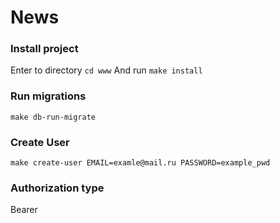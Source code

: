# News

### Install project
Enter to directory
`cd www`
And run 
`make install`

### Run migrations
`make db-run-migrate`

### Create User
`make create-user EMAIL=examle@mail.ru PASSWORD=example_pwd`

### Authorization type
Bearer 

